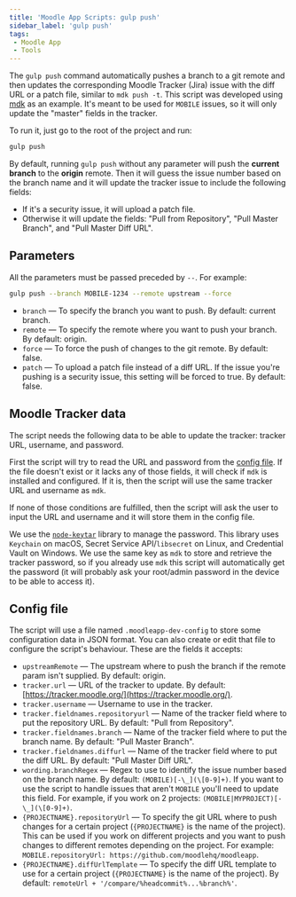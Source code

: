 ```yaml
---
title: 'Moodle App Scripts: gulp push'
sidebar_label: 'gulp push'
tags:
 - Moodle App
 - Tools
---
```


The `gulp push` command automatically pushes a branch to a git remote and then updates the corresponding Moodle Tracker (Jira) issue with the diff URL or a patch file, similar to `mdk push -t`. This script was developed using [mdk](https://github.com/FMCorz/mdk) as an example. It's meant to be used for `MOBILE` issues, so it will only update the "master" fields in the tracker.

To run it, just go to the root of the project and run:

```bash
gulp push
```

By default, running `gulp push` without any parameter will push the **current branch** to the **origin** remote. Then it will guess the issue number based on the branch name and it will update the tracker issue to include the following fields:

- If it's a security issue, it will upload a patch file.
- Otherwise it will update the fields: "Pull from Repository", "Pull Master Branch", and "Pull Master Diff URL".

## Parameters

All the parameters must be passed preceded by `--`. For example:

```bash
gulp push --branch MOBILE-1234 --remote upstream --force
```

- `branch` — To specify the branch you want to push. By default: current branch.
- `remote` — To specify the remote where you want to push your branch. By default: origin.
- `force` — To force the push of changes to the git remote. By default: false.
- `patch` — To upload a patch file instead of a diff URL. If the issue you're pushing is a security issue, this setting will be forced to true. By default: false.

## Moodle Tracker data

The script needs the following data to be able to update the tracker: tracker URL, username, and password.

First the script will try to read the URL and password from the [config file](#config-file). If the file doesn't exist or it lacks any of those fields, it will check if `mdk` is installed and configured. If it is, then the script will use the same tracker URL and username as `mdk`.

If none of those conditions are fulfilled, then the script will ask the user to input the URL and username and it will store them in the config file.

We use the [`node-keytar`](https://github.com/atom/node-keytar) library to manage the password. This library uses `Keychain` on macOS, Secret Service API/`libsecret` on Linux, and Credential Vault on Windows. We use the same key as `mdk` to store and retrieve the tracker password, so if you already use `mdk` this script will automatically get the password (it will probably ask your root/admin password in the device to be able to access it).

## Config file

The script will use a file named `.moodleapp-dev-config` to store some configuration data in JSON format. You can also create or edit that file to configure the script's behaviour. These are the fields it accepts:

- `upstreamRemote` — The upstream where to push the branch if the remote param isn't supplied. By default: origin.
- `tracker.url` — URL of the tracker to update. By default: [https://tracker.moodle.org/](https://tracker.moodle.org/).
- `tracker.username` — Username to use in the tracker.
- `tracker.fieldnames.repositoryurl` — Name of the tracker field where to put the repository URL. By default: "Pull  from Repository".
- `tracker.fieldnames.branch` — Name of the tracker field where to put the branch name. By default: "Pull Master Branch".
- `tracker.fieldnames.diffurl` — Name of the tracker field where to put the diff URL. By default: "Pull Master Diff URL".
- `wording.branchRegex` — Regex to use to identify the issue number based on the branch name. By default: `(MOBILE)[-\_](\[0-9]+)`. If you want to use the script to handle issues that aren't `MOBILE` you'll need to update this field. For example, if you work on 2 projects: `(MOBILE|MYPROJECT)[-\_](\[0-9]+)`.
- `{PROJECTNAME}.repositoryUrl` — To specify the git URL where to push changes for a certain project (`{PROJECTNAME}` is the name of the project). This can be used if you work on different projects and you want to push changes to different remotes depending on the project. For example: `MOBILE.repositoryUrl: https://github.com/moodlehq/moodleapp`.
- `{PROJECTNAME}.diffUrlTemplate` — To specify the diff URL template to use for a certain project (`{PROJECTNAME}` is the name of the project). By default: `remoteUrl + '/compare/%headcommit%...%branch%'`.
